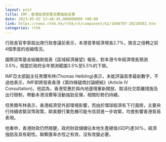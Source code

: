 ```yaml
---
layout: post
title: IMF：香港經濟受惠消費強勁反彈
date: 2023-05-02 13:48:45.000000000 +08:00
link: https://news.rthk.hk/rthk/ch/component/k2/1698797-20230502.htm
categories: rthk
---
```


行政長官李家超出席行政會議前表示，本港首季經濟增長2.7%，換言之扭轉之前4個季度的收縮情況。

國際貨幣基金組織剛發表《區域經濟展望》報告，對本港今年經濟增長預測3.5%，相當於政府全年預測範圍3.5%至5.5%的下限。

IMF亞太部副主任黑爾布林(Thomas Helbling)表示，未能評論首季最新數字，不過他表示，IMF即將發表香港《第四條磋商討論總結》(Article IV Consultation)。他認為，香港受惠於與內地邊境重新開放、取消社交距離措施及出行限制，帶動本港消費等活動強勁反彈，相關形勢仍持續。

但黑爾布林表示，香港經濟受外部環境影響，而由於環球經濟有下行風險，主要央行持續收緊貨幣政策，歐美銀行業危機可能令信貸進一步收緊，均會影響香港貿易表現。

他重申，香港財政仍然穩健，政府財政儲備佔本地生產總值(GDP)達30%，經濟強勁及具有韌性。聯繫匯率亦恆之有效，沒有改變必要。
